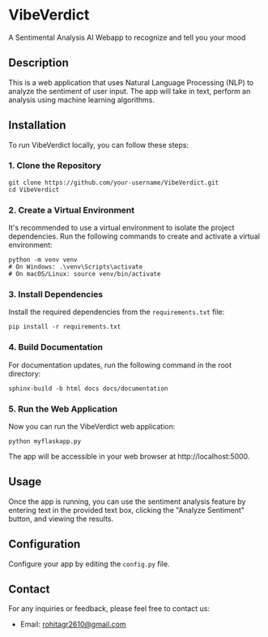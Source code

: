 # VibeVerdict
A Sentimental Analysis AI Webapp to recognize and tell you your mood 

## Description
This is a web application that uses Natural Language Processing (NLP) to analyze the sentiment of user input. The app will take in text, perform an analysis using machine learning algorithms.

## Installation
To run VibeVerdict locally, you can follow these steps:

### 1. Clone the Repository
```shell
git clone https://github.com/your-username/VibeVerdict.git
cd VibeVerdict
```

### 2. Create a Virtual Environment
It's recommended to use a virtual environment to isolate the project dependencies. Run the following commands to create and activate a virtual environment:

```shell
python -m venv venv
# On Windows: .\venv\Scripts\activate
# On macOS/Linux: source venv/bin/activate
```

### 3. Install Dependencies
Install the required dependencies from the `requirements.txt` file:

```shell
pip install -r requirements.txt
```

### 4. Build Documentation
For documentation updates, run the following command in the root directory:

```shell
sphinx-build -b html docs docs/documentation
```

### 5. Run the Web Application
Now you can run the VibeVerdict web application:

```shell
python myflaskapp.py
```

The app will be accessible in your web browser at http://localhost:5000.

## Usage
Once the app is running, you can use the sentiment analysis feature by entering text in the provided text box, clicking the "Analyze Sentiment" button, and viewing the results.

## Configuration
Configure your app by editing the `config.py` file.

## Contact
For any inquiries or feedback, please feel free to contact us:

- Email: rohitagr2610@gmail.com